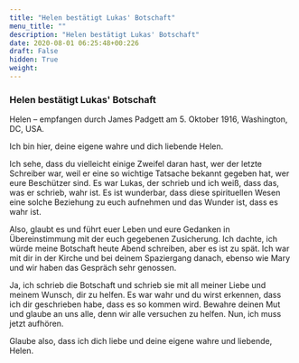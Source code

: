 ```yaml
---
title: "Helen bestätigt Lukas' Botschaft"
menu_title: ""
description: "Helen bestätigt Lukas' Botschaft"
date: 2020-08-01 06:25:48+00:226
draft: False
hidden: True
weight:
---
```

### Helen bestätigt Lukas' Botschaft

Helen – empfangen durch James Padgett am 5. Oktober 1916, Washington, DC, USA.

Ich bin hier, deine eigene wahre und dich liebende Helen.

Ich sehe, dass du vielleicht einige Zweifel daran hast, wer der letzte Schreiber war, weil er eine so wichtige Tatsache bekannt gegeben hat, wer eure Beschützer sind. Es war Lukas, der schrieb und ich weiß, dass das, was er schrieb, wahr ist. Es ist wunderbar, dass diese spirituellen Wesen eine solche Beziehung zu euch aufnehmen und das Wunder ist, dass es wahr ist.

Also, glaubt es und führt euer Leben und eure Gedanken in Übereinstimmung mit der euch gegebenen Zusicherung. Ich dachte, ich würde meine Botschaft heute Abend schreiben, aber es ist zu spät. Ich war mit dir in der Kirche und bei deinem Spaziergang danach, ebenso wie Mary und wir haben das Gespräch sehr genossen.

Ja, ich schrieb die Botschaft und schrieb sie mit all meiner Liebe und meinem Wunsch, dir zu helfen. Es war wahr und du wirst erkennen, dass ich dir geschrieben habe, dass es so kommen wird. Bewahre deinen Mut und glaube an uns alle, denn wir alle versuchen zu helfen. Nun, ich muss jetzt aufhören.

Glaube also, dass ich dich liebe und deine eigene wahre und liebende, Helen.
